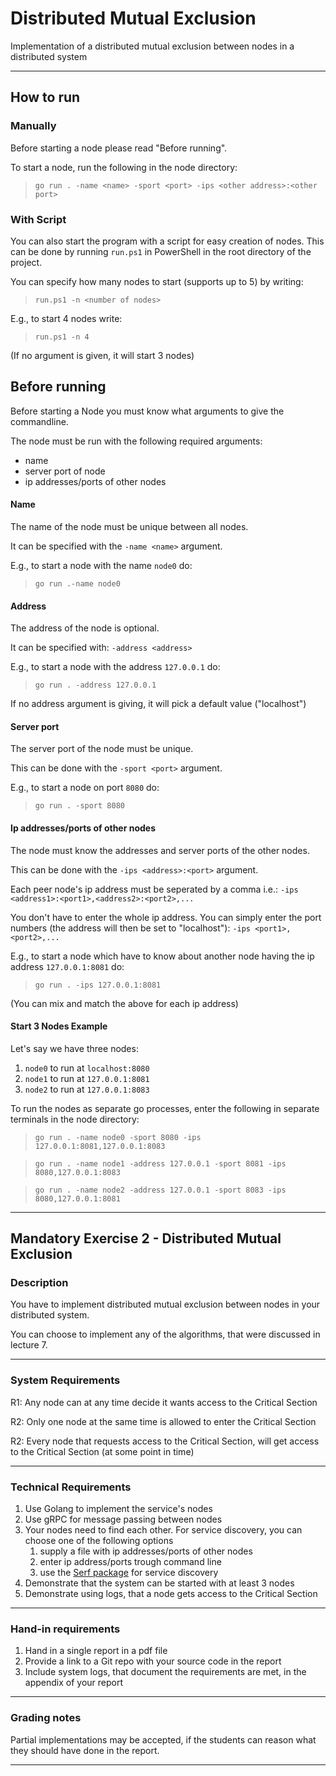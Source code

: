 
# Distributed Mutual Exclusion

Implementation of a distributed mutual exclusion between nodes in a distributed system

---

## How to run

### Manually

Before starting a node please read "Before running".

To start a node, run the following in the node directory: 

> `go run . -name <name> -sport <port> -ips <other address>:<other port>`

### With Script
You can also start the program with a script for easy creation of nodes.
This can be done by running `run.ps1` in PowerShell in the root directory of the project.

You can specify how many nodes to start (supports up to 5) by writing:

> `run.ps1 -n <number of nodes>`

E.g., to start 4 nodes write:

> `run.ps1 -n 4`

(If no argument is given, it will start 3 nodes)

## Before running

Before starting a Node you must know what arguments to give the commandline.

The node must be run with the following required arguments:
- name
- server port of node
- ip addresses/ports of other nodes

#### Name

The name of the node must be unique between all nodes.

It can be specified with the `-name <name>` argument.

E.g., to start a node with the name `node0` do:

>`go run .-name node0`

#### Address
The address of the node is optional.

It can be specified with: `-address <address>`

E.g., to start a node with the address `127.0.0.1` do: 

> `go run . -address 127.0.0.1`

If no address argument is giving, it will pick a default value ("localhost")

#### Server port

The server port of the node must be unique.

This can be done with the `-sport <port>` argument.

E.g., to start a node on port `8080` do: 

> `go run . -sport 8080`

#### Ip addresses/ports of other nodes

The node must know the addresses and server ports of the other nodes.

This can be done with the `-ips <address>:<port>` argument.

Each peer node's ip address must be seperated by a comma i.e.: 
`-ips <address1>:<port1>,<address2>:<port2>,...`

You don't have to enter the whole ip address. 
You can simply enter the port numbers (the address will then be set to "localhost"):
`-ips <port1>,<port2>,...`

E.g., to start a node which have to know about another node having the ip address `127.0.0.1:8081` do:

> `go run . -ips 127.0.0.1:8081`

(You can mix and match the above for each ip address)

#### Start 3 Nodes Example

Let's say we have three nodes:
1. `node0` to run at `localhost:8080`
2. `node1` to run at `127.0.0.1:8081`
3. `node2` to run at `127.0.0.1:8083`

To run the nodes as separate go processes, enter the following in separate terminals in the node directory:
> `go run . -name node0 -sport 8080 -ips 127.0.0.1:8081,127.0.0.1:8083`

> `go run . -name node1 -address 127.0.0.1 -sport 8081 -ips 8080,127.0.0.1:8083`

> `go run . -name node2 -address 127.0.0.1 -sport 8083 -ips 8080,127.0.0.1:8081`

---

## Mandatory Exercise 2 - Distributed Mutual Exclusion

### Description

You have to implement distributed mutual exclusion between nodes in your distributed system.

You can choose to implement any of the algorithms, that were discussed in lecture 7.

---

### System Requirements

R1: Any node can at any time decide it wants access to the Critical Section

R2: Only one node at the same time is allowed to enter the Critical Section

R2: Every node that requests access to the Critical Section, will get access to the Critical Section (at some point in time)

---

### Technical Requirements

1. Use Golang to implement the service's nodes
2. Use gRPC for message passing between nodes
3. Your nodes need to find each other.  For service discovery, you can choose one of the following options
    1. supply a file with  ip addresses/ports of other nodes
    2. enter ip address/ports trough command line
    3. use the [Serf package](https://github.com/hashicorp/serf) for service discovery
4. Demonstrate that the system can be started with at least 3 nodes
5. Demonstrate using logs,  that a node gets access to the Critical Section

---

### Hand-in requirements

1. Hand in a single report in a pdf file
2. Provide a link to a Git repo with your source code in the report
3. Include system logs, that document the requirements are met, in the appendix of your report

---

### Grading notes

Partial implementations may be accepted, if the students can reason what they should have done in the report.

---
